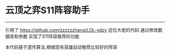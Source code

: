 # 云顶之弈S11阵容助手
---
引用了 https://github.com/zzzzzzhang/LOL-ydzy 这位大佬的代码 通过修改数据库和参数 实现了S11阵容推荐的功能

本代码基于遗传算法,根据现有英雄自动推荐比较好的阵容 

